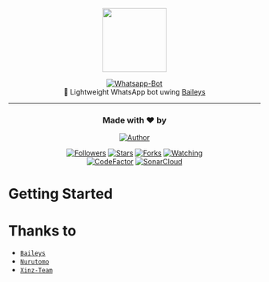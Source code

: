 <p align="center">
<img src="https://user-images.githubusercontent.com/35982346/123402400-e57d3000-d5d1-11eb-84c0-6881b56ad370.png" height="128"/>
</p>
<p align="center">
<a href="https://github.com/dngda/bot-whatsapp-light"><img title="Whatsapp-Bot" src="https://img.shields.io/badge/Sero Whatsapp Bot-green?colorA=%23ff0000&colorB=%23017e40&style=for-the-badge"></a>
  <br>
🤖 Lightweight WhatsApp bot uwing <a href="https://github.com/Adiwajshing/baileys">Baileys</a><hr>
</p>
<h3 align="center">Made with ❤️ by</h3>
<p align="center">
<a href="https://github.com/dngda/"><img title="Author" src="https://img.shields.io/badge/author-dngda-blue?style=for-the-badge&logo=github"></a>
</p>
<p align="center">
<a href="https://github.com/dngda/followers"><img title="Followers" src="https://img.shields.io/github/followers/dngda?color=blue&style=flat-square"></a>
<a href="https://github.com/dngda/bot-whatsapp-light/stargazers/"><img title="Stars" src="https://img.shields.io/github/stars/dngda/bot-whatsapp-light?color=red&style=flat-square"></a>
<a href="https://github.com/dngda/bot-whatsapp-light/network/members"><img title="Forks" src="https://img.shields.io/github/forks/dngda/bot-whatsapp-light?color=red&style=flat-square"></a>
<a href="https://github.com/dngda/bot-whatsapp-light/watchers"><img title="Watching" src="https://img.shields.io/github/watchers/dngda/bot-whatsapp-light?label=watchers&color=blue&style=flat-square"></a>
  <br><a href="https://www.codefactor.io/repository/github/dngda/bot-whatsapp-light"><img src="https://www.codefactor.io/repository/github/dngda/bot-whatsapp-light/badge" alt="CodeFactor" /></a> <a href="https://sonarcloud.io/dashboard?id=dngda_bot-whatsapp-light"><img src="https://sonarcloud.io/api/project_badges/measure?project=dngda_bot-whatsapp-light&metric=alert_status" alt="SonarCloud" /></a>
  <br>

# Getting Started

# Thanks to
* [`Baileys`](https://github.com/adiwajshing/Baileys)
* [`Nurutomo`](https://github.com/Nurutomo)
* [`Xinz-Team`](https://github.com/Xinz-Team)